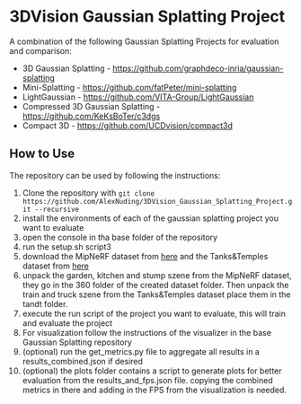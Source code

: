 # 3DVision Gaussian Splatting Project

A combination of the following Gaussian Splatting Projects for evaluation and comparison:
- 3D Gaussian Splatting - https://github.com/graphdeco-inria/gaussian-splatting
- Mini-Splatting - https://github.com/fatPeter/mini-splatting
- LightGaussian - https://github.com/VITA-Group/LightGaussian
- Compressed 3D Gaussian Splatting - https://github.com/KeKsBoTer/c3dgs
- Compact 3D - https://github.com/UCDvision/compact3d


## How to Use
The repository can be used by following the instructions:

1. Clone the repository with ```git clone https://github.com/AlexNuding/3DVision_Gaussian_Splatting_Project.git --recursive```
2. install the environments of each of the gaussian splatting project you want to evaluate
3. open the console in tha base folder of the repository
4. run the setup.sh script3
5. download the MipNeRF dataset from [here](https://jonbarron.info/mipnerf360/) and the Tanks&Temples dataset from [here](https://repo-sam.inria.fr/fungraph/3d-gaussian-splatting/datasets/input/tandt_db.zip)
6. unpack the garden, kitchen and stump szene from the MipNeRF dataset, they go in the 360 folder of the created dataset folder. Then unpack the train and truck szene from the Tanks&Temples dataset place them in the tandt folder.
7. execute the run script of the project you want to evaluate, this will train and evaluate the project
8. For visualization follow the instructions of the visualizer in the base Gaussian Splatting repository
9. (optional) run the get_metrics.py file to aggregate all results in a results_combined.json if desired
10. (optional) the plots folder contains a script to generate plots for better evaluation from the results_and_fps.json file. copying the combined metrics in there and adding in the FPS from the visualization is needed.
